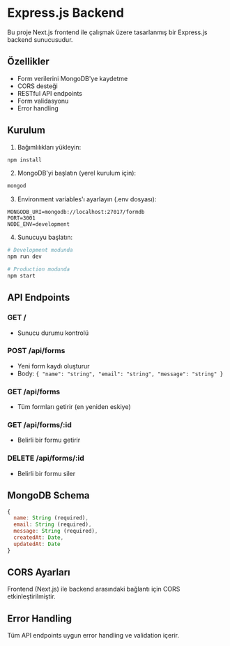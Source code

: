 # Express.js Backend

Bu proje Next.js frontend ile çalışmak üzere tasarlanmış bir Express.js backend sunucusudur.

## Özellikler

- Form verilerini MongoDB'ye kaydetme
- CORS desteği
- RESTful API endpoints
- Form validasyonu
- Error handling

## Kurulum

1. Bağımlılıkları yükleyin:

```bash
npm install
```

2. MongoDB'yi başlatın (yerel kurulum için):

```bash
mongod
```

3. Environment variables'ı ayarlayın (.env dosyası):

```
MONGODB_URI=mongodb://localhost:27017/formdb
PORT=3001
NODE_ENV=development
```

4. Sunucuyu başlatın:

```bash
# Development modunda
npm run dev

# Production modunda
npm start
```

## API Endpoints

### GET /

- Sunucu durumu kontrolü

### POST /api/forms

- Yeni form kaydı oluşturur
- Body: `{ "name": "string", "email": "string", "message": "string" }`

### GET /api/forms

- Tüm formları getirir (en yeniden eskiye)

### GET /api/forms/:id

- Belirli bir formu getirir

### DELETE /api/forms/:id

- Belirli bir formu siler

## MongoDB Schema

```javascript
{
  name: String (required),
  email: String (required),
  message: String (required),
  createdAt: Date,
  updatedAt: Date
}
```

## CORS Ayarları

Frontend (Next.js) ile backend arasındaki bağlantı için CORS etkinleştirilmiştir.

## Error Handling

Tüm API endpoints uygun error handling ve validation içerir.
